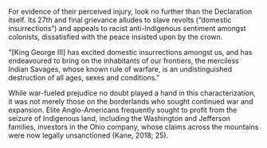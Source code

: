 For evidence of their perceived injury, look no further than the Declaration itself. Its 27th and final grievance alludes to slave revolts (“domestic insurrections”) and appeals to racist anti-Indigenous sentiment amongst colonists, dissatisfied with the peace insisted upon by the crown.

"[King George III] has excited domestic insurrections amongst us, and has endeavoured to bring on the inhabitants of our frontiers, the merciless Indian Savages, whose known rule of warfare, is an undistinguished destruction of all ages, sexes and conditions."

While war-fueled prejudice no doubt played a hand in this characterization, it was not merely those on the borderlands who sought continued war and expansion. Elite Anglo-Americans frequently sought to profit from the seizure of Indigenous land, including the Washington and Jefferson families, investors in the Ohio company, whose claims across the mountains were now legally unsanctioned (Kane, 2018; 25).
